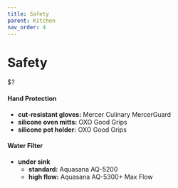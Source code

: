 ```yaml
---
title: Safety
parent: Kitchen
nav_order: 4
---
```

# Safety

$?

#### Hand Protection

- **cut-resistant gloves:** Mercer Culinary MercerGuard
- **silicone oven mitts:** OXO Good Grips
- **silicone pot holder:** OXO Good Grips

#### Water Filter

- **under sink** 
	- **standard:** Aquasana AQ-5200
	- **high flow:** Aquasana AQ-5300+ Max Flow
